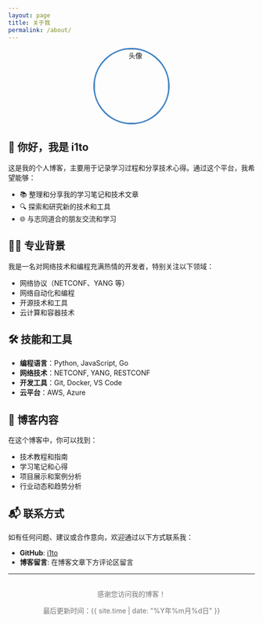 ```yaml
---
layout: page
title: 关于我
permalink: /about/
---
```


<div style="text-align: center; margin-bottom: 30px;">
  <img src="https://avatars.githubusercontent.com/u/583231?v=4" alt="头像" style="width: 150px; height: 150px; border-radius: 50%; border: 3px solid #4183C4;">
</div>

## 👋 你好，我是 i1to

这是我的个人博客，主要用于记录学习过程和分享技术心得。通过这个平台，我希望能够：

- 📚 整理和分享我的学习笔记和技术文章
- 🔍 探索和研究新的技术和工具
- 🌐 与志同道合的朋友交流和学习

## 🧑‍💻 专业背景

我是一名对网络技术和编程充满热情的开发者，特别关注以下领域：

- 网络协议（NETCONF、YANG 等）
- 网络自动化和编程
- 开源技术和工具
- 云计算和容器技术

## 🛠️ 技能和工具

- **编程语言**：Python, JavaScript, Go
- **网络技术**：NETCONF, YANG, RESTCONF
- **开发工具**：Git, Docker, VS Code
- **云平台**：AWS, Azure

## 📝 博客内容

在这个博客中，你可以找到：

- 技术教程和指南
- 学习笔记和心得
- 项目展示和案例分析
- 行业动态和趋势分析

## 📬 联系方式

如有任何问题、建议或合作意向，欢迎通过以下方式联系我：

- **GitHub**: [i1to](https://github.com/i1to)
- **博客留言**: 在博客文章下方评论区留言

---

<div style="text-align: center; margin-top: 30px; color: #777;">
  <p>感谢您访问我的博客！</p>
  <p>最后更新时间：{{ site.time | date: "%Y年%m月%d日" }}</p>
</div>
